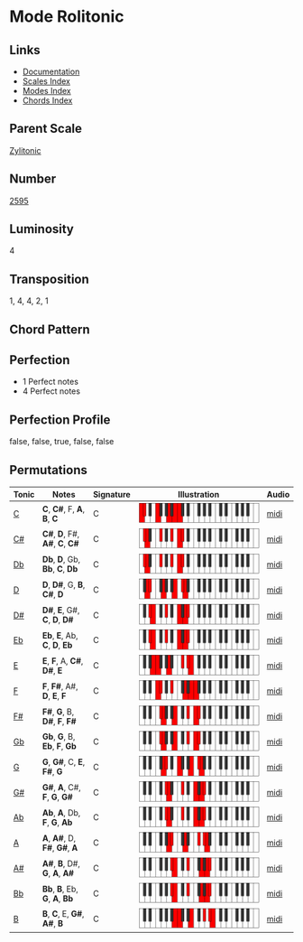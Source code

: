 # Mode Rolitonic

## Links

- [Documentation](README.md)
- [Scales Index](Scales.md)
- [Modes Index](Modes.md)
- [Chords Index](Chords.md)

## Parent Scale

[Zylitonic](ScaleZylitonic.md)

## Number

[2595](https://ianring.com/musictheory/scales/2595)

## Luminosity

4

## Transposition

1, 4, 4, 2, 1

## Chord Pattern



## Perfection

- 1 Perfect notes
- 4 Perfect notes

## Perfection Profile

false, false, true, false, false

## Permutations

| Tonic | Notes | Signature | Illustration | Audio |
|-------|-------|-----------|--------------|-------|
| [C](ModeCNaturalRolitonic.md) | **C**, **C#**, F, **A**, **B**, **C** | C | ![CNaturalRolitonic](ModeCNaturalRolitonic.png) | [midi](https://github.com/edipermadi/music/blob/main/docs/ModeCNaturalRolitonic.mid?raw=true) |
| [C#](ModeCSharpRolitonic.md) | **C#**, **D**, F#, **A#**, **C**, **C#** | C | ![CSharpRolitonic](ModeCSharpRolitonic.png) | [midi](https://github.com/edipermadi/music/blob/main/docs/ModeCSharpRolitonic.mid?raw=true) |
| [Db](ModeDFlatRolitonic.md) | **Db**, **D**, Gb, **Bb**, **C**, **Db** | C | ![DFlatRolitonic](ModeDFlatRolitonic.png) | [midi](https://github.com/edipermadi/music/blob/main/docs/ModeDFlatRolitonic.mid?raw=true) |
| [D](ModeDNaturalRolitonic.md) | **D**, **D#**, G, **B**, **C#**, **D** | C | ![DNaturalRolitonic](ModeDNaturalRolitonic.png) | [midi](https://github.com/edipermadi/music/blob/main/docs/ModeDNaturalRolitonic.mid?raw=true) |
| [D#](ModeDSharpRolitonic.md) | **D#**, **E**, G#, **C**, **D**, **D#** | C | ![DSharpRolitonic](ModeDSharpRolitonic.png) | [midi](https://github.com/edipermadi/music/blob/main/docs/ModeDSharpRolitonic.mid?raw=true) |
| [Eb](ModeEFlatRolitonic.md) | **Eb**, **E**, Ab, **C**, **D**, **Eb** | C | ![EFlatRolitonic](ModeEFlatRolitonic.png) | [midi](https://github.com/edipermadi/music/blob/main/docs/ModeEFlatRolitonic.mid?raw=true) |
| [E](ModeENaturalRolitonic.md) | **E**, **F**, A, **C#**, **D#**, **E** | C | ![ENaturalRolitonic](ModeENaturalRolitonic.png) | [midi](https://github.com/edipermadi/music/blob/main/docs/ModeENaturalRolitonic.mid?raw=true) |
| [F](ModeFNaturalRolitonic.md) | **F**, **F#**, A#, **D**, **E**, **F** | C | ![FNaturalRolitonic](ModeFNaturalRolitonic.png) | [midi](https://github.com/edipermadi/music/blob/main/docs/ModeFNaturalRolitonic.mid?raw=true) |
| [F#](ModeFSharpRolitonic.md) | **F#**, **G**, B, **D#**, **F**, **F#** | C | ![FSharpRolitonic](ModeFSharpRolitonic.png) | [midi](https://github.com/edipermadi/music/blob/main/docs/ModeFSharpRolitonic.mid?raw=true) |
| [Gb](ModeGFlatRolitonic.md) | **Gb**, **G**, B, **Eb**, **F**, **Gb** | C | ![GFlatRolitonic](ModeGFlatRolitonic.png) | [midi](https://github.com/edipermadi/music/blob/main/docs/ModeGFlatRolitonic.mid?raw=true) |
| [G](ModeGNaturalRolitonic.md) | **G**, **G#**, C, **E**, **F#**, **G** | C | ![GNaturalRolitonic](ModeGNaturalRolitonic.png) | [midi](https://github.com/edipermadi/music/blob/main/docs/ModeGNaturalRolitonic.mid?raw=true) |
| [G#](ModeGSharpRolitonic.md) | **G#**, **A**, C#, **F**, **G**, **G#** | C | ![GSharpRolitonic](ModeGSharpRolitonic.png) | [midi](https://github.com/edipermadi/music/blob/main/docs/ModeGSharpRolitonic.mid?raw=true) |
| [Ab](ModeAFlatRolitonic.md) | **Ab**, **A**, Db, **F**, **G**, **Ab** | C | ![AFlatRolitonic](ModeAFlatRolitonic.png) | [midi](https://github.com/edipermadi/music/blob/main/docs/ModeAFlatRolitonic.mid?raw=true) |
| [A](ModeANaturalRolitonic.md) | **A**, **A#**, D, **F#**, **G#**, **A** | C | ![ANaturalRolitonic](ModeANaturalRolitonic.png) | [midi](https://github.com/edipermadi/music/blob/main/docs/ModeANaturalRolitonic.mid?raw=true) |
| [A#](ModeASharpRolitonic.md) | **A#**, **B**, D#, **G**, **A**, **A#** | C | ![ASharpRolitonic](ModeASharpRolitonic.png) | [midi](https://github.com/edipermadi/music/blob/main/docs/ModeASharpRolitonic.mid?raw=true) |
| [Bb](ModeBFlatRolitonic.md) | **Bb**, **B**, Eb, **G**, **A**, **Bb** | C | ![BFlatRolitonic](ModeBFlatRolitonic.png) | [midi](https://github.com/edipermadi/music/blob/main/docs/ModeBFlatRolitonic.mid?raw=true) |
| [B](ModeBNaturalRolitonic.md) | **B**, **C**, E, **G#**, **A#**, **B** | C | ![BNaturalRolitonic](ModeBNaturalRolitonic.png) | [midi](https://github.com/edipermadi/music/blob/main/docs/ModeBNaturalRolitonic.mid?raw=true) |
